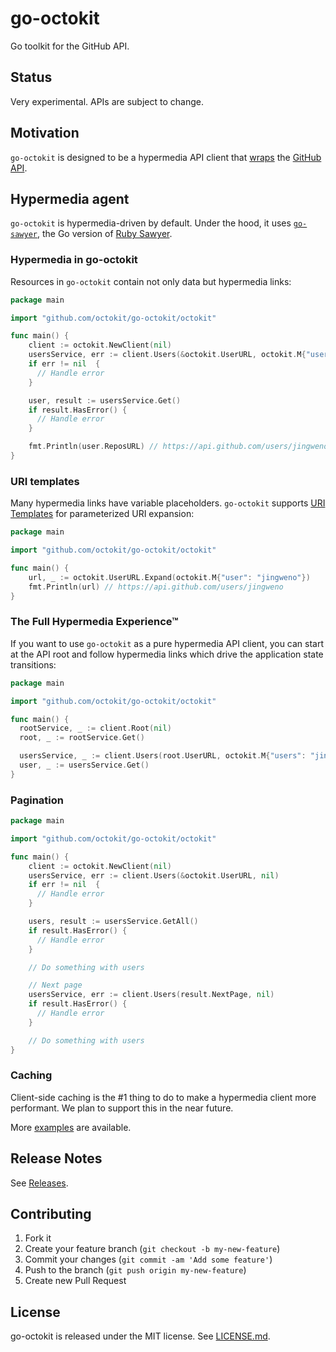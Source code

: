 # go-octokit

Go toolkit for the GitHub API.

## Status

Very experimental. APIs are subject to change.

## Motivation

`go-octokit` is designed to be a hypermedia API client that [wraps](http://wynnnetherland.com/journal/what-makes-a-good-api-wrapper) the [GitHub API](http://developer.github.com/).

## Hypermedia agent

`go-octokit` is hypermedia-driven by default.
Under the hood, it uses [`go-sawyer`](https://github.com/lostisland/go-sawyer), the Go version of [Ruby Sawyer](https://github.com/lostisland/sawyer).

### Hypermedia in go-octokit

Resources in `go-octokit` contain not only data but hypermedia links:

```go
package main

import "github.com/octokit/go-octokit/octokit"

func main() {
    client := octokit.NewClient(nil)
    usersService, err := client.Users(&octokit.UserURL, octokit.M{"user": "jingweno"})
    if err != nil  {
      // Handle error
    }

    user, result := usersService.Get()
    if result.HasError() {
      // Handle error
    }

    fmt.Println(user.ReposURL) // https://api.github.com/users/jingweno/repos
}
```

### URI templates

Many hypermedia links have variable placeholders. `go-octokit` supports [URI Templates](http://tools.ietf.org/html/rfc6570) for parameterized URI expansion:

```go
package main

import "github.com/octokit/go-octokit/octokit"

func main() {
    url, _ := octokit.UserURL.Expand(octokit.M{"user": "jingweno"})
    fmt.Println(url) // https://api.github.com/users/jingweno
}
```

### The Full Hypermedia Experience™

If you want to use `go-octokit` as a pure hypermedia API client, you can
start at the API root and follow hypermedia links which drive the application state transitions:

```go
package main

import "github.com/octokit/go-octokit/octokit"

func main() {
  rootService, _ := client.Root(nil)
  root, _ := rootService.Get()

  usersService, _ := client.Users(root.UserURL, octokit.M{"users": "jingweno"})
  user, _ := usersService.Get()
}
```

### Pagination

```go
package main

import "github.com/octokit/go-octokit/octokit"

func main() {
    client := octokit.NewClient(nil)
    usersService, err := client.Users(&octokit.UserURL, nil)
    if err != nil  {
      // Handle error
    }

    users, result := usersService.GetAll()
    if result.HasError() {
      // Handle error
    }

    // Do something with users

    // Next page
    usersService, err := client.Users(result.NextPage, nil)
    if result.HasError() {
      // Handle error
    }

    // Do something with users
}

```

### Caching

Client-side caching is the #1 thing to do to make a hypermedia client more performant.
We plan to support this in the near future.

More [examples](https://github.com/octokit/go-octokit/blob/master/examples/example.go) are available.

## Release Notes

See [Releases](https://github.com/octokit/go-octokit/releases).

## Contributing

1. Fork it
2. Create your feature branch (`git checkout -b my-new-feature`)
3. Commit your changes (`git commit -am 'Add some feature'`)
4. Push to the branch (`git push origin my-new-feature`)
5. Create new Pull Request

## License

go-octokit is released under the MIT license. See
[LICENSE.md](https://github.com/octokit/go-octokit/blob/master/LICENSE.md).

